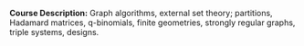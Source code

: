 **Course Description:** Graph algorithms, external set theory; partitions, Hadamard matrices, q-binomials, finite geometries, strongly regular graphs, triple systems, designs.